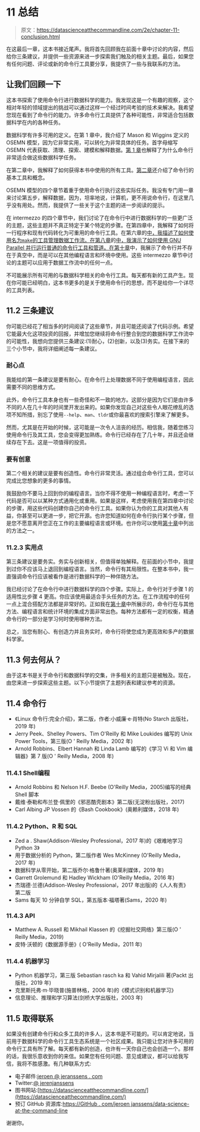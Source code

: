 # 11 总结

> 原文：<https://datascienceatthecommandline.com/2e/chapter-11-conclusion.html>

在这最后一章，这本书接近尾声。我将首先回顾我在前面十章中讨论的内容，然后给你三条建议，并提供一些资源来进一步探索我们触及的相关主题。最后，如果您有任何问题、评论或新的命令行工具要分享，我提供了一些与我联系的方法。

## 让我们回顾一下

这本书探索了使用命令行进行数据科学的能力。我发现这是一个有趣的观察，这个相对年轻的领域提出的挑战可以通过这样一个经过时间考验的技术来解决。我希望您现在看到了命令行的能力。许多命令行工具提供了各种可能性，非常适合包括数据科学在内的各种任务。

数据科学有许多可用的定义。在第 1 章中，我介绍了 Mason 和 Wiggins 定义的 OSEMN 模型，因为它非常实用，可以转化为非常具体的任务。首字母缩写 OSEMN 代表获取、清理、探索、建模和解释数据。[第 1 章](chapter-1-introduction.html#chapter-1-introduction)也解释了为什么命令行非常适合做这些数据科学任务。

在第二章中，我解释了如何获得本书中使用的所有工具。[第二章](chapter-2-getting-started.html#chapter-2-getting-started)还介绍了命令行的基本工具和概念。

OSEMN 模型的四个章节着重于使用命令行执行这些实际任务。我没有专门用一章来讨论第五步，解释数据，因为，坦率地说，计算机，更不用说命令行，在这里几乎没有用处。然而，我提供了一些关于这个主题的进一步阅读的提示。

在 intermezzo 的四个章节中，我们讨论了在命令行中进行数据科学的一些更广泛的主题，这些主题并不真正特定于某个特定的步骤。在第四章中，我解释了如何将一行程序和现有代码转化为可重用的命令行工具。在第六章的[中，我描述了如何使用名为`make`的工具管理数据工作流。在第八章](chapter-6-project-management-with-make.html#chapter-6-project-management-with-make)的[中，我演示了如何使用 GNU Parallel 并行运行普通的命令行工具和管道。在第十章](chapter-8-parallel-pipelines.html#chapter-8-parallel-pipelines)中，我展示了命令行并不存在于真空中，而是可以在其他编程语言和环境中使用。这些 intermezzo 章节中讨论的主题可以应用于数据工作流中的任何一点。

不可能展示所有可用的与数据科学相关的命令行工具。每天都有新的工具产生。现在你可能已经明白，这本书更多的是关于使用命令行的思想，而不是给你一个详尽的工具列表。

## 11.2 三条建议

你可能已经花了相当多的时间阅读了这些章节，并且可能还阅读了代码示例。希望它能最大化这项投资的回报，并增加您继续将命令行整合到您的数据科学工作流中的可能性，我想向您提供三条建议:(1)耐心，(2)创新，以及(3)务实。在接下来的三个小节中，我将详细阐述每一条建议。

### 耐心点

我能给的第一条建议是要有耐心。在命令行上处理数据不同于使用编程语言，因此需要不同的思维方式。

此外，命令行工具本身也有一些奇怪和不一致的地方。这部分是因为它们是由许多不同的人在几十年的时间里开发出来的。如果你发现自己对这些令人眼花缭乱的选项不知所措，别忘了使用`--help`、`man`、`tldr`或你最喜欢的搜索引擎来了解更多。

然而，尤其是在开始的时候，这可能是一次令人沮丧的经历。相信我，随着您练习使用命令行及其工具，您会变得更加熟练。命令行已经存在了几十年，并且还会继续存在下去。这是一项值得的投资。

### 要有创意

第二个相关的建议是要有创造性。命令行非常灵活。通过组合命令行工具，您可以完成比您想象的更多的事情。

我鼓励你不要马上回到你的编程语言。当你不得不使用一种编程语言时，考虑一下代码是否可以以某种方式通用化或重用。如果是这样，考虑使用我在第四章中讨论的步骤，用这些代码创建你自己的命令行工具。如果你认为你的工具对其他人有益，你甚至可以更进一步，把它开源。也许您知道如何在命令行执行某个步骤，但是您不愿意离开您正在工作的主要编程语言或环境。也许你可以使用[第十章](chapter-10-polyglot-data-science.html#chapter-10-polyglot-data-science)中列出的方法之一。

### 11.2.3 实用点

第三条建议是要务实。务实与创新相关，但值得单独解释。在前面的小节中，我提到过你不应该马上退回到编程语言。当然，命令行有其局限性。在整本书中，我一直强调命令行应该被看作是进行数据科学的一种伴随方法。

我已经讨论了在命令行中进行数据科学的四个步骤。实际上，命令行对于步骤 1 的适用性比步骤 4 更高。你应该使用最适合手头任务的方法。在工作流程中的任何一点上混合搭配方法都是非常好的。正如我在[第十章](chapter-10-polyglot-data-science.html#chapter-10-polyglot-data-science)中所展示的，命令行在与其他方法、编程语言和统计环境的集成方面非常出色。每种方法都有一定的权衡，精通命令行的一部分是学习何时使用哪种方法。

总之，当您有耐心、有创造力并且务实时，命令行将使您成为更高效和多产的数据科学家。

## 11.3 何去何从？

由于这本书是关于命令行和数据科学的交集，许多相关的主题只是被触及。现在，由您来进一步探索这些主题。以下小节提供了主题列表和建议参考的资源。

## 11.4 命令行

*   《Linux 命令行:完全介绍》，第二版，作者:小威廉·e·肖特(No Starch 出版社，2019 年)
*   Jerry Peek、Shelley Powers、Tim O'Reilly 和 Mike Loukides 编写的 Unix Power Tools，第三版(O ' Reilly Media，2002 年)
*   Arnold Robbins、Elbert Hannah 和 Linda Lamb 编写的《学习 Vi 和 Vim 编辑器》第 7 版(O ' Reilly Media，2008 年)

### 11.4.1 Shell编程

*   Arnold Robbins 和 Nelson H.F. Beebe (O'Reilly Media，2005)编写的经典 Shell 脚本
*   戴维·泰勒和布兰登·佩里的《邪恶酷壳剧本》第二版(无淀粉出版社，2017)
*   Carl Albing JP Vossen 的《Bash Cookbook》(奥赖利媒体，2018 年)

### 11.4.2 Python、R 和 SQL

*   Zed a . Shaw(Addison-Wesley Professional，2017 年)的《艰难地学习 Python 3》
*   用于数据分析的 Python，第二版作者 Wes McKinney (O'Reilly Media，2017 年)
*   数据科学从零开始，第二版乔尔·格鲁什著(奥莱利媒体，2019 年)
*   Garrett Grolemund 和 Hadley Wickham (O'Reilly Media，2016 年)
*   杰瑞德·兰德(Addison-Wesley Professional，2017 年出版)的《人人有责》第二版
*   Sams 每天 10 分钟自学 SQL，第五版本·福塔著(Sams，2020 年)

### 11.4.3 API

*   Matthew A. Russell 和 Mikhail Klassen 的《挖掘社交网络》第三版(O ' Reilly Media，2019)
*   皮特·沃顿的《数据源手册》( O'Reilly Media，2011 年)

### 11.4.4 机器学习

*   Python 机器学习，第三版 Sebastian rasch ka 和 Vahid Mirjalili 著(Packt 出版社，2019 年)
*   克里斯托弗·m·毕晓普(施普林格，2006 年)的《模式识别和机器学习》
*   信息理论、推理和学习算法(剑桥大学出版社，2003 年)

## 11.5 取得联系

如果没有创建命令行和众多工具的许多人，这本书是不可能的。可以肯定地说，当前用于数据科学的命令行工具生态系统是一个社区成果。我只能让您对许多可用的命令行工具有所了解。每天都有新的创造，也许有一天你自己也会创造一个。那样的话，我很乐意收到你的来信。如果您有任何问题、意见或建议，都可以给我写信，我将不胜感激。有几种联系方式:

*   电子邮件:[jeroen @ jeranssens . com](mailto:jeroen@jeroenjanssens.com)
*   Twitter:[@ jerenjanssens](https://twitter.com/jeroenhjanssens/)
*   图书网站:[https://datascienceatthecommandline.com/](https://datascienceatthecommandline.com/)
*   预订 GitHub 资源库:[https://GitHub . com/jeroen janssens/data-science-at-the-command-line](https://github.com/jeroenjanssens/data-science-at-the-command-line)

谢谢你。